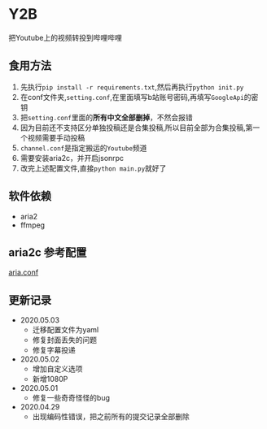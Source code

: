 # Y2B

把Youtube上的视频转投到哔哩哔哩

## 食用方法

1. 先执行`pip install -r requirements.txt`,然后再执行`python init.py`
2. 在conf文件夹,`setting.conf`,在里面填写b站账号密码,再填写`GoogleApi`的密钥
3. 把`setting.conf`里面的**所有中文全部删掉**，不然会报错
4. 因为目前还不支持区分单独投稿还是合集投稿,所以目前全部为合集投稿,第一个视频需要手动投稿
5. `channel.conf`是指定搬运的`Youtube`频道
6. 需要安装aria2c，并开启jsonrpc
7. 改完上述配置文件,直接`python main.py`就好了

## 软件依赖

- aria2
- ffmpeg

## aria2c 参考配置

[aria.conf](./conf/aria.conf)

## 更新记录

- 2020.05.03
  - 迁移配置文件为yaml
  - 修复封面丢失的问题
  - 修复字幕投递
- 2020.05.02
  - 增加自定义选项
  - 新增1080P
- 2020.05.01
  - 修复一些奇奇怪怪的bug
- 2020.04.29
  - 出现编码性错误，把之前所有的提交记录全部删除
